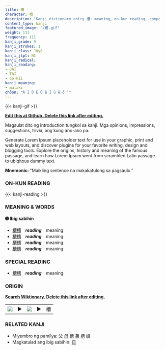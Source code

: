 ```yaml
---
title: 槽
character: 槽
description: "Kanji dictionary entry 槽: meaning, on-kun reading, compounds, origin, related kanji"
content_type: kanji
featured_image: "/槽.gif"
weight: 111
frequency: 111
kanji_grade: 9
kanji_strokes: 1
kanji_class: Jōyō
kanji_jlpt: N1
kanji_radical: 
kanji_reading: 
- DAI
- TAI
- oo-kii
kanji_meaning:
- malaki
chōon: "Ā Ī Ū Ē Ō ā ī ū ē ō ’"
---
```

[//]: # (Don't edit the line below. Kanji animated GIF code is automatically generated.)
{{< kanji-gif >}}

[//]: # (Edit below this line.)

**[Edit this at Github. Delete this link after editing.](https://github.com/tim0g/tim/tree/main/content/kanji/槽/index.md)**

Magsulat dito ng introduction tungkol sa kanji. Mga opinions, impressions, suggestions, trivia, ang kung ano-ano pa.

Generate Lorem Ipsum placeholder text for use in your graphic, print and web layouts, and discover plugins for your favorite writing, design and blogging tools. Explore the origins, history and meaning of the famous passage, and learn how Lorem Ipsum went from scrambled Latin passage to ubiqitous dummy text.
 
**Mnemonic:** "Maikling sentence na makakatulong sa pagsaulo."

### ON-KUN READING

[//]: # (Don't edit the line below. ON-KUN READING code is automatically generated.)
{{< kanji-reading >}}

### MEANING & WORDS

#### ➊ **Ibig sabihin**
  - [槽](../槽)[槽](../槽)　***reading***　meaning
  - [槽](../槽)[槽](../槽)　***reading***　meaning
  - [槽](../槽)[槽](../槽)　***reading***　meaning
  - [槽](../槽)[槽](../槽)　***reading***　meaning

### SPECIAL READING
  - [槽](../槽)[槽](../槽)　***reading***　meaning

### ORIGIN

**[Search Wiktionary. Delete this link after editing.](https://wiktionary.org/wiki/槽)**
<table class="kanji-table"><tr><td>
<img src="60px-槽-bronze.svg.png">
</td><td>▶</td><td>
<img src="60px-槽-oracle.svg.png">
</td><td>▶</td>
<td class="kanji-origin">槽</td>
</tr></table>

### RELATED KANJI
- Miyembro ng pamilya: [父](../父) [母](../母) [槽](../槽) [弟](../弟) [槽](../槽) [娘](../娘)
- Magkatulad ang ibig sabihin: [日](../日)
